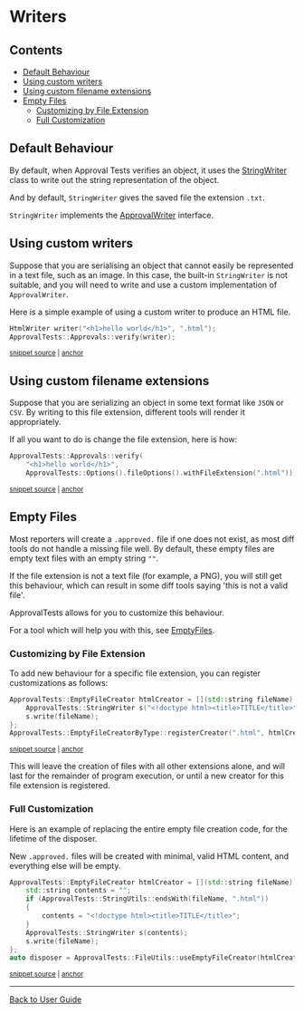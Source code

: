 <a id="top"></a>

# Writers

<!-- toc -->
## Contents

  * [Default Behaviour](#default-behaviour)
  * [Using custom writers](#using-custom-writers)
  * [Using custom filename extensions](#using-custom-filename-extensions)
  * [Empty Files](#empty-files)
    * [Customizing by File Extension](#customizing-by-file-extension)
    * [Full Customization](#full-customization)<!-- endToc -->

## Default Behaviour

By default, when Approval Tests verifies an object, it uses the [StringWriter](https://github.com/approvals/ApprovalTests.cpp/blob/master/ApprovalTests/writers/StringWriter.h) class to write out the string representation of the object.

And by default, `StringWriter` gives the saved file the extension `.txt`. 

`StringWriter` implements the [ApprovalWriter](https://github.com/approvals/ApprovalTests.cpp/blob/master/ApprovalTests/core/ApprovalWriter.h) interface.

## Using custom writers

Suppose that you are serialising an object that cannot easily be represented in a text file, such as an image. In this case, the built-in `StringWriter` is not suitable, and you will need to write and use a custom implementation of `ApprovalWriter`. 

Here is a simple example of using a custom writer to produce an HTML file.

<!-- snippet: use_custom_writer -->
<a id='snippet-use_custom_writer'></a>
```cpp
HtmlWriter writer("<h1>hello world</h1>", ".html");
ApprovalTests::Approvals::verify(writer);
```
<sup><a href='/tests/DocTest_Tests/DocTestApprovalTestTests.cpp#L9-L12' title='Snippet source file'>snippet source</a> | <a href='#snippet-use_custom_writer' title='Start of snippet'>anchor</a></sup>
<!-- endSnippet -->

## Using custom filename extensions

Suppose that you are serializing an object in some text format like `JSON` or `CSV`. By writing to this file extension, different tools will render it appropriately.

If all you want to do is change the file extension, here is how:

<!-- snippet: use_custom_file_extension -->
<a id='snippet-use_custom_file_extension'></a>
```cpp
ApprovalTests::Approvals::verify(
    "<h1>hello world</h1>",
    ApprovalTests::Options().fileOptions().withFileExtension(".html"));
```
<sup><a href='/tests/DocTest_Tests/DocTestApprovalTestTests.cpp#L17-L21' title='Snippet source file'>snippet source</a> | <a href='#snippet-use_custom_file_extension' title='Start of snippet'>anchor</a></sup>
<!-- endSnippet -->


## Empty Files

Most reporters will create a `.approved.` file if one does not exist, as most diff tools do not handle a missing file well.
By default, these empty files are empty text files with an empty string `""`.

If the file extension is not a text file (for example, a PNG), you will still get this behaviour, which can result in some diff tools saying 'this is not a valid file'.

ApprovalTests allows for you to customize this behaviour.

For a tool which will help you with this, see [EmptyFiles](https://github.com/VerifyTests/EmptyFiles).

### Customizing by File Extension

To add new behaviour for a specific file extension, you can register customizations as follows: 

<!-- snippet: register_html_creator -->
<a id='snippet-register_html_creator'></a>
```cpp
ApprovalTests::EmptyFileCreator htmlCreator = [](std::string fileName) {
    ApprovalTests::StringWriter s("<!doctype html><title>TITLE</title>");
    s.write(fileName);
};
ApprovalTests::EmptyFileCreatorByType::registerCreator(".html", htmlCreator);
```
<sup><a href='/tests/DocTest_Tests/utilities/FileUtilsExamples.cpp#L26-L32' title='Snippet source file'>snippet source</a> | <a href='#snippet-register_html_creator' title='Start of snippet'>anchor</a></sup>
<!-- endSnippet -->

This will leave the creation of files with all other extensions alone, and will last for the remainder of program execution, or until a new creator for this file extension is registered.

### Full Customization

Here is an example of replacing the entire empty file creation code, for the lifetime of the disposer.

New `.approved.` files will be created with minimal, valid HTML content, and everything else will be empty.

<!-- snippet: use_empty_file_creator -->
<a id='snippet-use_empty_file_creator'></a>
```cpp
ApprovalTests::EmptyFileCreator htmlCreator = [](std::string fileName) {
    std::string contents = "";
    if (ApprovalTests::StringUtils::endsWith(fileName, ".html"))
    {
        contents = "<!doctype html><title>TITLE</title>";
    }
    ApprovalTests::StringWriter s(contents);
    s.write(fileName);
};
auto disposer = ApprovalTests::FileUtils::useEmptyFileCreator(htmlCreator);
```
<sup><a href='/tests/DocTest_Tests/utilities/FileUtilsExamples.cpp#L10-L21' title='Snippet source file'>snippet source</a> | <a href='#snippet-use_empty_file_creator' title='Start of snippet'>anchor</a></sup>
<!-- endSnippet -->

---

[Back to User Guide](/doc/README.md#top)

